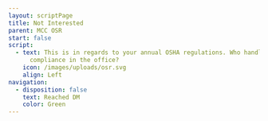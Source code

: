 ```yaml
---
layout: scriptPage
title: Not Interested
parent: MCC OSR
start: false
script:
  - text: This is in regards to your annual OSHA regulations. Who handles the
      compliance in the office?
    icon: /images/uploads/osr.svg
    align: Left
navigation:
  - disposition: false
    text: Reached DM
    color: Green
---
```

